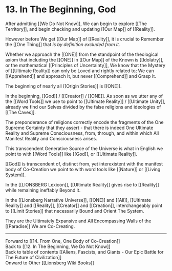 # 13. In The Beginning, God

After admitting [[We Do Not Know]], We can begin to explore [[The Territory]], and begin checking and updating [[Our Map]] of [[Reality]]. 

However before We get [[Our Map]] of [[Reality]], it is crucial to Remember the [[One Thing]] that *is by definition excluded from it.*

Whether we approach the [[ONE]] from the standpoint of the theological axiom that including the [[ONE]] in [[Our Map]] of the Known is [[Idolatry]], or the mathematical [[Principles of Uncertainty]], We know that the Mystery of [[Ultimate Reality]] can only be Loved and rightly related to; We can [[Apprehend]] and approach It, but never [[Comprehend]] and Grasp It. 

The beginning of nearly all [[Origin Stories]] is [[ONE]]. 

In the beginning, [[God]] / [[Creator]] / [[ONE]]. As soon as we utter any of the [[Word Tools]] we use to point to [[Ultimate Reality]] / [[Ultimate Unity]], already we find our Selves divided by the false religions and ideologies of [[The Caves]]. 

The preponderance of religions correctly encode the fragments of the One Supreme Certainty that they assert - that there is indeed One Ultimate Reality and Supreme Consciousness, from, through, and within which All Manifest Reality and Consciousness arises. 

This transcendent Generative Source of the Universe is what in English we point to with [[Word Tools]] like [[God]], or [[Ultimate Reality]]. 

[[God]] is transcendent of, distinct from, yet interexistent with the manifest body of Co-Creation we point to with word tools like [[Nature]] or [[Living System]]. 

In the [[LIONSBERG Lexicon]], [[Ultimate Reality]] gives rise to [[Reality]] while remaining ineffably Beyond it.  

In the [[Lionsberg Narrative Universe]], [[ONE]] and [[All]], [[Ultimate Reality]] and [[Reality]], [[Creator]] and [[Creation]], interchangeably point to [[Limit Stories]] that necessarily Bound and Orient The System. 

They are the Ultimately Expansive and All Encompassing Walls of the [[Paradise]] We are Co-Creating. 

___

Forward to [[14. From One, One Body of Co-Creation]]      
Back to [[12. In The Beginning, We Do Not Know]]      
Back to table of contents [[Aliens, Fascists, and Giants  - Our Epic Battle for The Future of Civilization]]  
Onward to Other [[Lionsberg Wiki Books]]  
